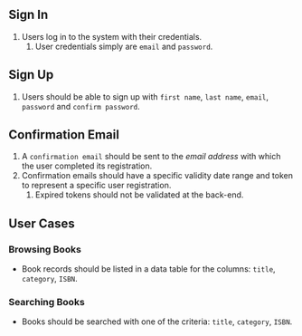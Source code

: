 ## Sign In 
1. Users log in to the system with their credentials.
   1. User credentials simply are `email` and `password`.

## Sign Up
1. Users should be able to sign up with `first name`, `last name`, `email`, `password` and `confirm password`.

## Confirmation Email   
1. A `confirmation email` should be sent to the _email address_ with which the user completed its registration.
2. Confirmation emails should have a specific validity date range and token to represent a specific user registration. 
   1. Expired tokens should not be validated at the back-end.

## User Cases

### Browsing Books
* Book records should be listed in a data table for the columns: `title`, `category`, `ISBN`.

### Searching Books
* Books should be searched with one of the criteria: `title`, `category`, `ISBN`.

